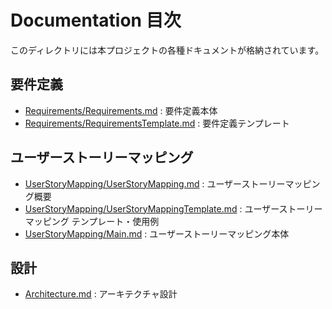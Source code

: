 # Documentation 目次

このディレクトリには本プロジェクトの各種ドキュメントが格納されています。

## 要件定義
- [Requirements/Requirements.md](Requirements/Requirements.md) : 要件定義本体
- [Requirements/RequirementsTemplate.md](Requirements/RequirementsTemplate.md) : 要件定義テンプレート

## ユーザーストーリーマッピング
- [UserStoryMapping/UserStoryMapping.md](UserStoryMapping/UserStoryMapping.md) : ユーザーストーリーマッピング概要
- [UserStoryMapping/UserStoryMappingTemplate.md](UserStoryMapping/UserStoryMappingTemplate.md) : ユーザーストーリーマッピング テンプレート・使用例
- [UserStoryMapping/Main.md](UserStoryMapping/Main.md) : ユーザーストーリーマッピング本体

## 設計
- [Architecture.md](Architecture.md) : アーキテクチャ設計
